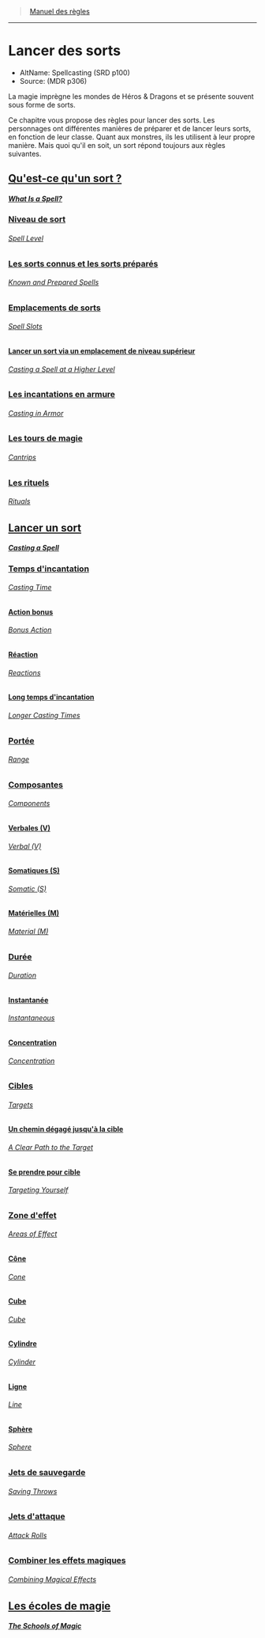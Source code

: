 ﻿>  [Manuel des règles](index.md)

---


# Lancer des sorts

- AltName: Spellcasting (SRD p100)
- Source: (MDR p306)

La magie imprègne les mondes de Héros & Dragons et se présente souvent sous forme de sorts.

Ce chapitre vous propose des règles pour lancer des sorts. Les personnages ont différentes manières de préparer et de lancer leurs sorts, en fonction de leur classe. Quant aux monstres, ils les utilisent à leur propre manière. Mais quoi qu'il en soit, un sort répond toujours aux règles suivantes.



## [Qu'est-ce qu'un sort ?](hd_spellcasting_quest_ce_quun_sort_.md)

##### _[What Is a Spell?](hd_spellcasting_quest_ce_quun_sort_.md)_



### [Niveau de sort](hd_spellcasting_niveau_de_sort.md)

###### _[Spell Level](hd_spellcasting_niveau_de_sort.md)_



### [Les sorts connus et les sorts préparés](hd_spellcasting_les_sorts_connus_et_les_sorts_prepares.md)

###### _[Known and Prepared Spells](hd_spellcasting_les_sorts_connus_et_les_sorts_prepares.md)_



### [Emplacements de sorts](hd_spellcasting_emplacements_de_sorts.md)

###### _[Spell Slots](hd_spellcasting_emplacements_de_sorts.md)_



#### [Lancer un sort via un emplacement de niveau supérieur](hd_spellcasting_lancer_un_sort_via_un_emplacement_de_niveau_superieur.md)

###### _[Casting a Spell at a Higher Level](hd_spellcasting_lancer_un_sort_via_un_emplacement_de_niveau_superieur.md)_



### [Les incantations en armure](hd_spellcasting_les_incantations_en_armure.md)

###### _[Casting in Armor](hd_spellcasting_les_incantations_en_armure.md)_



### [Les tours de magie](hd_spellcasting_les_tours_de_magie.md)

###### _[Cantrips](hd_spellcasting_les_tours_de_magie.md)_



### [Les rituels](hd_spellcasting_les_rituels.md)

###### _[Rituals](hd_spellcasting_les_rituels.md)_



## [Lancer un sort](hd_spellcasting_lancer_un_sort.md)

##### _[Casting a Spell](hd_spellcasting_lancer_un_sort.md)_



### [Temps d'incantation](hd_spellcasting_temps_dincantation.md)

###### _[Casting Time](hd_spellcasting_temps_dincantation.md)_



#### [Action bonus](hd_spellcasting_action_bonus.md)

###### _[Bonus Action](hd_spellcasting_action_bonus.md)_



#### [Réaction](hd_spellcasting_reaction.md)

###### _[Reactions](hd_spellcasting_reaction.md)_



#### [Long temps d'incantation](hd_spellcasting_long_temps_dincantation.md)

###### _[Longer Casting Times](hd_spellcasting_long_temps_dincantation.md)_



### [Portée](hd_spellcasting_portee.md)

###### _[Range](hd_spellcasting_portee.md)_



### [Composantes](hd_spellcasting_composantes.md)

###### _[Components](hd_spellcasting_composantes.md)_



#### [Verbales (V)](hd_spellcasting_verbales_v.md)

###### _[Verbal (V)](hd_spellcasting_verbales_v.md)_



#### [Somatiques (S)](hd_spellcasting_somatiques_s.md)

###### _[Somatic (S)](hd_spellcasting_somatiques_s.md)_



#### [Matérielles (M)](hd_spellcasting_materielles_m.md)

###### _[Material (M)](hd_spellcasting_materielles_m.md)_



### [Durée](hd_spellcasting_duree.md)

###### _[Duration](hd_spellcasting_duree.md)_



#### [Instantanée](hd_spellcasting_instantanee.md)

###### _[Instantaneous](hd_spellcasting_instantanee.md)_



#### [Concentration](hd_spellcasting_concentration.md)

###### _[Concentration](hd_spellcasting_concentration.md)_



### [Cibles](hd_spellcasting_cibles.md)

###### _[Targets](hd_spellcasting_cibles.md)_



#### [Un chemin dégagé jusqu'à la cible](hd_spellcasting_un_chemin_degage_jusqua_la_cible.md)

###### _[A Clear Path to the Target](hd_spellcasting_un_chemin_degage_jusqua_la_cible.md)_



#### [Se prendre pour cible](hd_spellcasting_se_prendre_pour_cible.md)

###### _[Targeting Yourself](hd_spellcasting_se_prendre_pour_cible.md)_



### [Zone d'effet](hd_spellcasting_zone_deffet.md)

###### _[Areas of Effect](hd_spellcasting_zone_deffet.md)_



#### [Cône](hd_spellcasting_cone.md)

###### _[Cone](hd_spellcasting_cone.md)_



#### [Cube](hd_spellcasting_cube.md)

###### _[Cube](hd_spellcasting_cube.md)_



#### [Cylindre](hd_spellcasting_cylindre.md)

###### _[Cylinder](hd_spellcasting_cylindre.md)_



#### [Ligne](hd_spellcasting_ligne.md)

###### _[Line](hd_spellcasting_ligne.md)_



#### [Sphère](hd_spellcasting_sphere.md)

###### _[Sphere](hd_spellcasting_sphere.md)_



### [Jets de sauvegarde](hd_spellcasting_jets_de_sauvegarde.md)

###### _[Saving Throws](hd_spellcasting_jets_de_sauvegarde.md)_



### [Jets d'attaque](hd_spellcasting_jets_dattaque.md)

###### _[Attack Rolls](hd_spellcasting_jets_dattaque.md)_



### [Combiner les effets magiques](hd_spellcasting_combiner_les_effets_magiques.md)

###### _[Combining Magical Effects](hd_spellcasting_combiner_les_effets_magiques.md)_



## [Les écoles de magie](hd_spellcasting_les_ecoles_de_magie.md)

##### _[The Schools of Magic](hd_spellcasting_les_ecoles_de_magie.md)_

